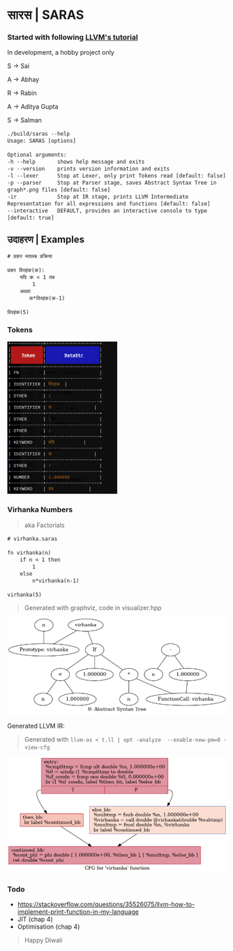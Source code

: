 # सारस | SARAS
### Started with following [LLVM's tutorial](https://www.llvm.org/docs/tutorial/MyFirstLanguageFrontend/)

In development, a hobby project only

S -> Sai

A -> Abhay

R -> Rabin

A -> Aditya Gupta

S -> Salman


```
./build/saras --help
Usage: SARAS [options] 

Optional arguments:
-h --help       shows help message and exits
-v --version    prints version information and exits
-l --lexer      Stop at Lexer, only print Tokens read [default: false]
-p --parser     Stop at Parser stage, saves Abstract Syntax Tree in graph*.png files [default: false]
-ir             Stop at IR stage, prints LLVM Intermediate Representation for all expressions and functions [default: false]
--interactive   DEFAULT, provides an interactive console to type [default: true]
```


## उदाहरण | Examples


```
# प्रकर मतलब प्रक्रिया

प्रकर विरहंक(क):
    यदि क < 1 तब
        1
    अथवा
       क*विरहंक(क-1)

विरहंक(5)
```

### Tokens

<img src="images/lexer.png" width="50%" />

### Virhanka Numbers


> aka Factorials

```
# virhanka.saras

fn virhanka(n)
    if n < 1 then
        1
    else
        n*virhanka(n-1)

virhanka(5)
```

> Generated with graphviz, code in visualizer.hpp

![Graph](images/graph.png)

Generated LLVM IR:

> Generated with `llvm-as < t.ll | opt -analyze  --enable-new-pm=0 -view-cfg`

![Graph](images/ir.png)

### Todo

* https://stackoverflow.com/questions/35526075/llvm-how-to-implement-print-function-in-my-language
* JIT (chap 4)
* Optimisation (chap 4)

> Happy Diwali
